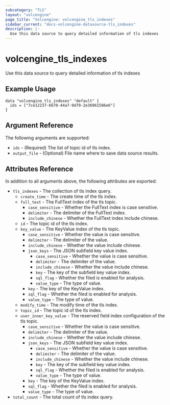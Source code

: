 ```yaml
---
subcategory: "TLS"
layout: "volcengine"
page_title: "Volcengine: volcengine_tls_indexes"
sidebar_current: "docs-volcengine-datasource-tls_indexes"
description: |-
  Use this data source to query detailed information of tls indexes
---
```

# volcengine_tls_indexes
Use this data source to query detailed information of tls indexes
## Example Usage
```hcl
data "volcengine_tls_indexes" "default" {
  ids = ["7ce12237-6670-44a7-9d79-2e36961586e6"]
}
```
## Argument Reference
The following arguments are supported:
* `ids` - (Required) The list of topic id of tls index.
* `output_file` - (Optional) File name where to save data source results.

## Attributes Reference
In addition to all arguments above, the following attributes are exported:
* `tls_indexes` - The collection of tls index query.
    * `create_time` - The create time of the tls index.
    * `full_text` - The FullText index of the tls topic.
        * `case_sensitive` - Whether the FullText index is case sensitive.
        * `delimiter` - The delimiter of the FullText index.
        * `include_chinese` - Whether the FullText index include chinese.
    * `id` - The topic id of the tls index.
    * `key_value` - The KeyValue index of the tls topic.
        * `case_sensitive` - Whether the value is case sensitive.
        * `delimiter` - The delimiter of the value.
        * `include_chinese` - Whether the value include chinese.
        * `json_keys` - The JSON subfield key value index.
            * `case_sensitive` - Whether the value is case sensitive.
            * `delimiter` - The delimiter of the value.
            * `include_chinese` - Whether the value include chinese.
            * `key` - The key of the subfield key value index.
            * `sql_flag` - Whether the filed is enabled for analysis.
            * `value_type` - The type of value.
        * `key` - The key of the KeyValue index.
        * `sql_flag` - Whether the filed is enabled for analysis.
        * `value_type` - The type of value.
    * `modify_time` - The modify time of the tls index.
    * `topic_id` - The topic id of the tls index.
    * `user_inner_key_value` - The reserved field index configuration of the tls topic.
        * `case_sensitive` - Whether the value is case sensitive.
        * `delimiter` - The delimiter of the value.
        * `include_chinese` - Whether the value include chinese.
        * `json_keys` - The JSON subfield key value index.
            * `case_sensitive` - Whether the value is case sensitive.
            * `delimiter` - The delimiter of the value.
            * `include_chinese` - Whether the value include chinese.
            * `key` - The key of the subfield key value index.
            * `sql_flag` - Whether the filed is enabled for analysis.
            * `value_type` - The type of value.
        * `key` - The key of the KeyValue index.
        * `sql_flag` - Whether the filed is enabled for analysis.
        * `value_type` - The type of value.
* `total_count` - The total count of tls index query.



